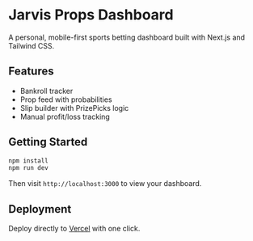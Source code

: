 # Jarvis Props Dashboard

A personal, mobile-first sports betting dashboard built with Next.js and Tailwind CSS.

## Features
- Bankroll tracker
- Prop feed with probabilities
- Slip builder with PrizePicks logic
- Manual profit/loss tracking

## Getting Started

```bash
npm install
npm run dev
```

Then visit `http://localhost:3000` to view your dashboard.

## Deployment

Deploy directly to [Vercel](https://vercel.com) with one click.
